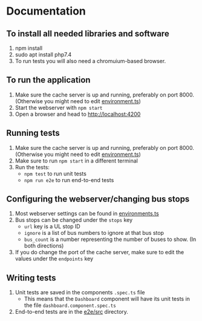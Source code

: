 # Documentation
## To install all needed libraries and software
1. npm install
1. sudo apt install php7.4
1. To run tests you will also need a chromuium-based browser.

## To run the application
1. Make sure the cache server is up and running, preferably on port 8000. (Otherwise you might need to edit [environment.ts](src/environments/environment.ts))
1. Start the webserver with `npm start`
1. Open a browser and head to [http://localhost:4200](http://localhost:4200)

## Running tests
1. Make sure the cache server is up and running, preferably on port 8000. (Otherwise you might need to edit [environment.ts](src/environments/environment.ts))
1. Make sure to run `npm start` in a different terminal
1. Run the tests:
    * `npm test` to run unit tests
    * `npm run e2e` to run end-to-end tests


## Configuring the webserver/changing bus stops
1. Most webserver settings can be found in [environments.ts](src/environments/environment.ts)
1. Bus stops can be changed under the `stops` key
    * `url` key is a UL stop ID
    * `ignore` is a list of bus numbers to ignore at that bus stop
    * `bus_count` is a number representing the number of buses to show. (In both directions)
1. If you do change the port of the cache server, make sure to edit the values under the `endpoints` key

## Writing tests
1. Unit tests are saved in the components `.spec.ts` file
    * This means that the `Dashboard` component will have its unit tests in the file `dashboard.component.spec.ts`
2. End-to-end tests are in the [e2e/src](e2e/src) directory.
